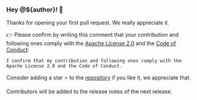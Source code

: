 ### Hey @${author}! 🎉

Thanks for opening your first pull request. We really appreciate it.

👉 Please confirm by writing this comment that your contribution and following ones comply with the [Apache License 2.0](https://www.apache.org/licenses/LICENSE-2.0) and the [Code of Conduct](https://github.com/operaton/operaton/blob/main/CODE_OF_CONDUCT.md):

`I confirm that my contribution and following ones comply with the Apache License 2.0 and the Code of Conduct.`

Consider adding a star ⭐️ to the [repository](https://github.com/operaton/operaton) if you like it, we appreciate that.

Contributors will be added to the release notes of the next release.